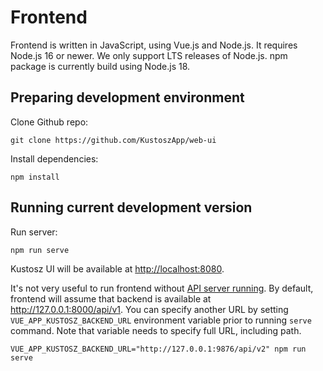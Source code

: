 # Frontend

Frontend is written in JavaScript, using Vue.js and Node.js. It requires Node.js 16 or newer. We only support LTS releases of Node.js. npm package is currently build using Node.js 18.

## Preparing development environment

Clone Github repo:

    git clone https://github.com/KustoszApp/web-ui

Install dependencies:

    npm install

## Running current development version

Run server:

    npm run serve

Kustosz UI will be available at <http://localhost:8080>.

It's not very useful to run frontend without [API server running](./backend). By default, frontend will assume that backend is available at <http://127.0.0.1:8000/api/v1>. You can specify another URL by setting `VUE_APP_KUSTOSZ_BACKEND_URL` environment variable prior to running `serve` command. Note that variable needs to specify full URL, including path.

    VUE_APP_KUSTOSZ_BACKEND_URL="http://127.0.0.1:9876/api/v2" npm run serve
